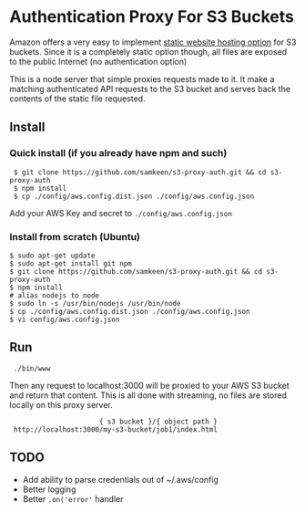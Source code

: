 # Authentication Proxy For S3 Buckets

Amazon offers a very easy to implement [static website hosting option](http://docs.aws.amazon.com/AmazonS3/latest/dev/WebsiteHosting.html)
for S3 buckets. Since it is a completely static option though, all files are exposed to the public Internet (no authentication option)

This is a node server that simple proxies requests made to it.  It make a matching authenticated API requests to the S3 bucket and serves back the contents of the static file requested.

## Install

### Quick install (if you already have npm and such)

     $ git clone https://github.com/samkeen/s3-proxy-auth.git && cd s3-proxy-auth
     $ npm install
     $ cp ./config/aws.config.dist.json ./config/aws.config.json

Add your AWS Key and secret to `./config/aws.config.json`

### Install from scratch (Ubuntu)

    $ sudo apt-get update
    $ sudo apt-get install git npm
    $ git clone https://github.com/samkeen/s3-proxy-auth.git && cd s3-proxy-auth
    $ npm install
    # alias nodejs to node
    $ sudo ln -s /usr/bin/nodejs /usr/bin/node
    $ cp ./config/aws.config.dist.json ./config/aws.config.json
    $ vi config/aws.config.json
    

## Run

     ./bin/www

Then any request to localhost:3000 will be proxied to your AWS S3 bucket and return that content.  This is all done
with streaming, no files are stored locally on this proxy server.

                          { s3 bucket }/{ object path }
     http://localhost:3000/my-s3-bucket/job1/index.html

## TODO

- Add ability to parse credentials out of ~/.aws/config
- Better logging
- Better `.on('error'` handler
